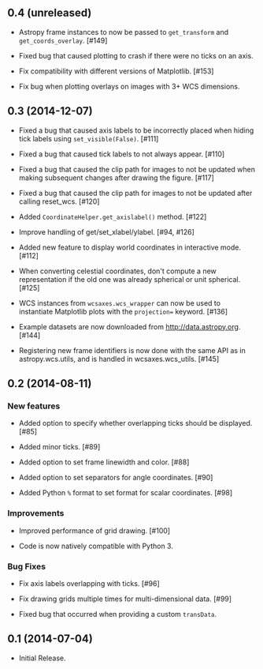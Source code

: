 0.4 (unreleased)
----------------

- Astropy frame instances to now be passed to ``get_transform`` and ``get_coords_overlay``. [#149]

- Fixed bug that caused plotting to crash if there were no ticks on an axis.

- Fix compatibility with different versions of Matplotlib. [#153]

- Fix bug when plotting overlays on images with 3+ WCS dimensions.

0.3 (2014-12-07)
----------------

- Fixed a bug that caused axis labels to be incorrectly placed when hiding tick 
  labels using ``set_visible(False)``. [#111]

- Fixed a bug that caused tick labels to not always appear. [#110]

- Fixed a bug that caused the clip path for images to not be updated when
  making subsequent changes after drawing the figure. [#117]

- Fixed a bug that caused the clip path for images to not be updated after
  calling reset_wcs. [#120]

- Added ``CoordinateHelper.get_axislabel()`` method. [#122]

- Improve handling of get/set_xlabel/ylabel. [#94, #126]

- Added new feature to display world coordinates in interactive mode. [#112]

- When converting celestial coordinates, don't compute a new representation if
  the old one was already spherical or unit spherical. [#125]

- WCS instances from ``wcsaxes.wcs_wrapper`` can now be used to instantiate
  Matplotlib plots with the ``projection=`` keyword. [#136]

- Example datasets are now downloaded from http://data.astropy.org. [#144]

- Registering new frame identifiers is now done with the same API as in
  astropy.wcs.utils, and is handled in wcsaxes.wcs_utils. [#145]

0.2 (2014-08-11)
----------------

### New features

- Added option to specify whether overlapping ticks should be displayed. [#85]

- Added minor ticks. [#89]

- Added option to set frame linewidth and color. [#88]

- Added option to set separators for angle coordinates. [#90]

- Added Python ``%`` format to set format for scalar coordinates. [#98]

### Improvements

- Improved performance of grid drawing. [#100]

- Code is now natively compatible with Python 3.

### Bug Fixes

- Fix axis labels overlapping with ticks. [#96]

- Fix drawing grids multiple times for multi-dimensional data. [#99]

- Fixed bug that occurred when providing a custom ``transData``.

0.1 (2014-07-04)
----------------

- Initial Release.
